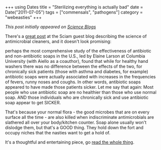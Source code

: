 +++
using Dates
title = "Sterilizing everything is actually bad"
date = Date("2011-07-05")
tags = ["commensals", "pathogens"]
category = "webeasties"
+++

_This post initially appeared on [Science Blogs](http://scienceblogs.com/webeasties)_

There's a [great post](http://www.scientificamerican.com/blog/post.cfm?id=scientists-discover-that-antimicrob-2011-07-05) at the Sciam guest blog describing the science of antimicrobial cleaners, and it doesn't look promising:

perhaps the most comprehensive study of the effectiveness of antibiotic and non-antibiotic soaps in the U.S., led by Elaine Larson at Columbia University (with Aiello as a coauthor), found that while for healthy hand washers there was no difference between the effects of the two, for chronically sick patients (those with asthma and diabetes, for example) antibiotic soaps were actually associated with increases in the frequencies of fevers, runny noses and coughs. In other words, antibiotic soaps appeared to have made those patients sicker. Let me say that again: Most people who use antibiotic soap are no healthier than those who use normal soap. AND those individuals who are chronically sick and use antibiotic soap appear to get SICKER.

That's because your normal flora - the good microbes that are on every surface all the time - are also killed when indiscriminate antimicrobials are slathered all over your body/kitchen counter. Soap alone usually won't dislodge them, but that's a GOOD thing. They hold down the fort and occupy niches that the nasties want to get a hold of.

It's a thoughtful and entertaining piece, go [read the whole thing](http://www.scientificamerican.com/blog/post.cfm?id=scientists-discover-that-antimicrob-2011-07-05).

      
  
